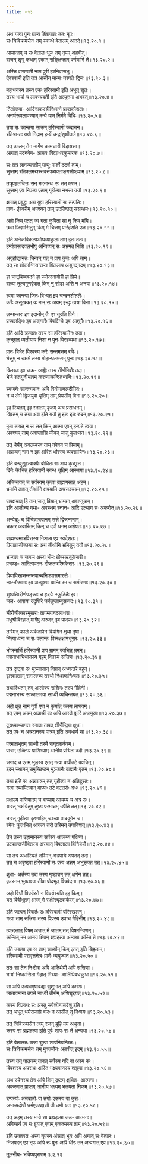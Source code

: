 ```yaml
---
title: ०१३

---
```

  
  
अथ गत्वा पुनः प्राप्य शिंशपातः ततः नृपः।  
सः त्रिविक्रमसेनः तम् स्कन्धे वेतालम् आददे॥१३.२०.१॥  
  
आयान्तम् च सः वेतालः भूयः तम् नृपम् अब्रवीत्।  
राजन् शृणु कथाम् एकाम् सङ्क्षिप्ताम् वर्णयामि ते॥१३.२०.२॥  
  
अस्ति वाराणसी नाम पुरी हरनिवासभूः।  
देवस्वामी इति तत्र आसीन् मान्यः नरपतेः द्विजः॥१३.२०.३॥  
  
महाधनस्य तस्य एकः हरिस्वामी इति अभूत् सुतः।  
तस्य भार्या च लावण्यवती इति अत्युत्तमा अभवत्॥१३.२०.४॥  
  
तिलोत्तमा- आदिनाकस्त्रीनिःमाणे प्राप्तकौशलः।  
अनर्घरूपलावण्याम् मन्ये याम् निर्ममे विधिः॥१३.२०.५॥  
  
तया सः कान्तया साकम् हरिस्वामी कदाचन।  
रतिश्रान्तः ययौ निद्राम् हर्म्ये चन्द्रांशुशीतले॥१३.२०.६॥  
  
तत् कालम् तेन मार्गेण कामचारी विहायसा।  
आगात् मदनवेग- आख्यः विद्याधरकुमारकः॥१३.२०.७॥  
  
सः तत्र लावण्यवतीम् पत्युः पार्श्वे ददर्श ताम्।  
सुप्ताम् रतिक्लमस्रस्तवस्त्रव्यक्ताङ्गसौष्ठवाम्॥१३.२०.८॥  
  
तत्रूपहृतचित्तः सन् मदनान्धः सः तत् क्षणम्।  
सुप्ताम् एव निपत्य एताम् गृहीत्वा नभसा ययौ॥१३.२०.९॥  
  
क्षणात् प्रबुद्धः अथ युवा हरिस्वामी सः तत्पतिः।  
प्राण- ईश्वरीम् अपश्यन् ताम् उदतिष्ठत् ससम्भ्रमः॥१३.२०.१०॥  
  
अहो किम् एतत् क्व गता कुपिता सा नु किम् मयि।  
छन्ना जिज्ञासितुम् किम् मे चित्तम् परिहसति उत॥१३.२०.११॥  
  
इति अनेकविकल्पओघव्याकुलः ताम् इतः ततः।  
हर्म्यप्रासादवलभीषु अन्विष्यन् सः अभ्रमत् निशि॥१३.२०.१२॥  
  
अगृहौद्यानतः चिन्वन् यत् न प्राप कुतः अपि ताम्।  
तत् सः शोकाग्निसन्तप्तः विललाप अश्रुगद्गदम्॥१३.२०.१३॥  
  
हा चन्द्रबिम्बवदने हा ज्योत्स्नागौरी हा प्रिये।  
रात्र्या तुल्यगुणद्वेषात् किम् नु सोढा असि न अनया॥१३.२०.१४॥  
  
त्वया कान्त्या जितः बिभ्यत् इव चन्दनशीतलैः।  
करैः असुखयत् यः माम् सः अयम् इन्दुः त्वया विना॥१३.२०.१५॥  
  
लब्धान्तरः इव इदानीम् तैः एव तुदति प्रिये।  
प्रज्वलद्भिः इव अङ्गारैः विषदिग्धैः इव आशुगैः॥१३.२०.१६॥  
  
इति आदि क्रन्दतः तस्य सा हरिस्वामिनः तदा।  
कृच्छ्रात् व्यतीयाय निशा न पुनः विरहव्यथा॥१३.२०.१७॥  
  
प्रातः बिभेद विश्वस्य करैः सन्तमसम् रविः।  
भेत्तुम् न चक्षमे तस्य मोहान्धतमसम् पुनः॥१३.२०.१८॥  
  
विलब्धः इव चक्र- आह्वैः तस्य तीर्णनिशैः तदा।  
भेजे शतगुनीभावम् करुणाक्रन्दितध्वनिः॥१३.२०.१९॥  
  
स्वजनैः सान्त्व्यमानः अपि वियोगानलदीपितः।  
न च लेभे द्विजयुवा धृतिम् ताम् प्रेयसीम् विना॥१३.२०.२०॥  
  
इह स्थितम् इह स्नातम् कृतम् अत्र प्रसाधनम्।  
विहृतम् च तया अत्र इति ययौ तु इतः इतः रुदन्॥१३.२०.२१॥  
  
मृता तावत् न सा तत् किम् आत्मा एवम् हन्यते त्वया।  
अवश्यम् ताम् अवाप्तासि जीवन् जातु कुतःचन॥१३.२०.२२॥  
  
तत् धैर्यम् अवलम्बस्व ताम् गवेषय च प्रियाम्।  
अप्राप्यम् नाम न इह अस्ति धीरस्य व्यवसायिनः॥१३.२०.२३॥  
  
इति बन्धुसुहृत्वाक्यैः बोधितः सः अथ कृच्छ्रतः।  
दिनैः कैःचित् हरिस्वामी बबन्ध धृतिम् आस्थया॥१३.२०.२४॥  
  
अचिन्तयत् च सर्वस्वम् कृत्वा ब्राह्मणसात् अहम्।  
भ्रमामि तावत् तीर्थानि क्षपयामि अघसञ्चयम्॥१३.२०.२५॥  
  
पापक्षयात् हि ताम् जातु प्रियाम् भ्राम्यन् अवाप्नुयाम्।  
इति आलोच्य यथा- अवस्थम् स्नान- आदि उत्थाय सः अकरोत्॥१३.२०.२६॥  
  
अन्येद्युः च विचित्रान्नपानम् सत्त्रे द्विजन्मनाम्।  
चकार अवारितम् किम् च ददौ धनम् अशेषतः॥१३.२०.२७॥  
  
ब्राह्मण्यमात्रवित्तस्य निःगत्य एव स्वदेशतः।  
प्रियाप्राप्तीच्छया सः अथ तीर्थानि भ्रमितुम् ययौ॥१३.२०.२८॥  
  
भ्राम्यतः च जगाम अस्य भीमः ग्रीष्मऋतुकेसरी।  
प्रचण्ड- आदित्यवदनः दीप्ततत्रश्मिकेसरः॥१३.२०.२९॥  
  
प्रियाविरहसन्तप्तपान्थनिःश्वासमारुतैः।  
न्यस्तौष्माणः इव अत्युष्णाः वान्ति स्म च समीरणाः॥१३.२०.३०॥  
  
शुष्यत्विदीर्णपङ्काः च हृदयैः स्फुटितैः इव।  
जल- आशया ददृशिरे घर्मलुप्ताम्बुसम्पदः॥१३.२०.३१॥  
  
चीरीचीत्कारमुखराः तापम्लानदलाधराः।  
मधुश्रीविरहात् मार्गेषु अरुदन् इव पादपाः॥१३.२०.३२॥  
  
तस्मिन् काले अर्कतापेन वियोगेन क्षुधा तृषा।  
नित्याध्वना च सः क्लान्तः विरूक्षक्षामधूसरः॥१३.२०.३३॥  
  
भोजनार्थि हरिस्वामी प्राप ग्रामम् क्वचित् भ्रमन्।  
पद्मनाभाभिधानस्य गृहम् विप्रस्य सत्त्रिणः॥१३.२०.३४॥  
  
तत्र दृष्ट्वा सः भुञ्जानान् विप्रान् अभ्यन्तरे बहून्।  
द्वारशाखाम् समालम्ब्य तस्थौ निःशब्दनिःचलः॥१३.२०.३५॥  
  
तथास्थितम् तम् आलोक्य सत्त्रिणः तस्य गेहिनी।  
पद्मनाभस्य सञ्जातदया साध्वी व्यचिन्तयत्॥१३.२०.३६॥  
  
अहो क्षुत् नाम गुर्वी एषा न कुर्यात् कस्य लाघवम्।  
यत् एवम् अयम् अन्नार्थी कः अपि आस्ते द्वारि अधःमुखः॥१३.२०.३७॥  
  
दूराध्वाभ्यागतः स्नातः तावत् क्षीणैन्द्रियः क्षुधा।  
तत् एषः च अन्नदानस्य पात्रम् इति अवधार्य सा॥१३.२०.३८॥  
  
परमान्नभृतम् साध्वी तस्मै सघृतशर्करम्।  
पात्रम् उत्क्षिप्य पाणिभ्याम् आनीय प्रश्रिता ददौ॥१३.२०.३९॥  
  
  
जगाद च एतम् भुङ्क्ष्व एतत् गत्वा वापीतटे क्वचित्।  
इदम् स्थानम् समुच्छिष्टम् भुञ्जानैः ब्राह्मनैः वृतम्॥१३.२०.४०॥  
  
तथा इति सः अन्नपात्रम् तत् गृहीत्वा न अतिदूरतः।  
गत्वा स्थापितवान् वाप्याः तटे वटतरोः अधः॥१३.२०.४१॥  
  
प्रक्षाल्य पाणिपादम् च वाप्याम् आचम्य च अत्र सः।  
यावत् भक्षयितुम् तुष्टः परमान्नम् उपैति तत्॥१३.२०.४२॥  
  
तावत् गृहीत्वा कृष्णाहिम् चञ्च्वा पादयुगेन च।  
श्येनः कुतःचित् आगत्य तरौ तस्मिन् उपाविशत्॥१३.२०.४३॥  
  
तेन तस्य उह्यमानस्य सर्पस्य आक्रम्य पक्षिणा।  
उत्क्रान्तजीवितस्य अस्यात् विषलाला विनिर्ययौ॥१३.२०.४४॥  
  
सा तत्र अधःस्थिते तस्मिन् अन्नपात्रे अपतत् तदा।  
तत् च अदृष्ट्वा हरिस्वामी सः एत्य अन्नम् अभुङ्क्त तत्॥१३.२०.४५॥  
  
क्षुधा- अर्तस्य तदा तस्य मृष्टान्नम् तत् क्षणेन तत्।  
कृत्स्नम् भुक्तवतः तीव्रा प्रोदभूत् विषवेदना॥१३.२०.४६॥  
  
अहो विधौ विपर्यस्ते न विपर्यस्यति इह किम्।  
यत् विषीभूतम् अन्नम् मे सक्षीरघृटशर्करम्॥१३.२०.४७॥  
  
इति जल्पन् विषार्तः सः हरिस्वामी परिस्खलन्।  
गत्वा ताम् सत्त्रिणः तस्य विप्रस्य उवाच गेहिनीम्॥१३.२०.४८॥  
  
त्वत्दत्तात् विषम् अन्नात् मे जातम् तत् विषमन्त्रिणम्।  
कम्चित् मम आनय क्षिप्रम् ब्रह्महत्या अन्यथा अस्ति ते॥१३.२०.४९॥  
  
इति उक्त्वा एव सः ताम् साध्वीम् किम् एतत् इति विह्वलाम्।  
हरिस्वामी परावृत्तनेत्रः प्राणैः व्ययुज्यत॥१३.२०.५०॥  
  
ततः सा तेन निःदोषा अपि आतिथेयी अपि सत्त्रिणा।  
भार्या निष्कासिता गेहात् मिथ्या- आतिथिवधक्रुधा॥१३.२०.५१॥  
  
सा अपि उत्पन्नमृषावद्या सुशुभात् अपि कर्मणः।  
जातावमाना तपसे साध्वी तीर्थम् अशिशृइयत्॥१३.२०.५२॥  
  
कस्य विप्रवधः सः अस्तु सर्पश्येनान्नदेशु इति।  
तत् अभूत् धर्मराजाग्रे वादः न आसीत् तु निःणयः॥१३.२०.५३॥  
  
तत् त्रिविक्रमसेन त्वम् रजन् ब्रूहि मम अधुना।  
कस्य सा ब्रह्महत्या इति पूर्वः शापः सः ते अन्यथा॥१३.२०.५४॥  
  
इति वेतालतः राजा श्रुत्वा शापनियन्त्रितः।  
सः त्रिविक्रमसेनः तम् मुक्तमौनः अब्रवीत् इदम्॥१३.२०.५५॥  
  
तस्य तत् पातकम् तावत् सर्पस्य यदि वा अस्य कः।  
विवशस्य अपराधः अस्ति भक्ष्यमाणस्य शत्रुणा॥१३.२०.५६॥  
  
अथ स्येनस्य तेन अपि किम् दुष्टम् क्षुधित- आत्मना।  
अकस्मात् प्राप्तम् आनीय भक्ष्यम् भक्षयता निजम्॥१३.२०.५७॥  
  
दम्पत्योः अन्नदात्रोः वा तयोः एकस्य वा कुतः।  
अभाव्यदोषौ धर्मएकप्रवृत्तौ तौ उभौ यतः॥१३.२०.५८॥  
  
तत् अहम् तस्य मन्ये सा ब्रह्महत्या जड- आत्मनः।  
अविचार्य एव यः ब्रूयात् एषाम् एकतमस्य ताम्॥१३.२०.५९॥  
  
इति उक्तवतः अस्य नृपस्य अंसात् भूयः अपि अगात् सः वेतालः।  
निजपदम् एव नृपः अपि सः पुनः अपि धीरः तम् अन्वगात् एव॥१३.२०.६०॥  
  
तुलनीय- भविष्यपुराणम् ३.२.१२